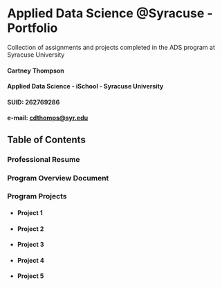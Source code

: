 # Applied Data Science @Syracuse - Portfolio
Collection of assignments and projects completed in the ADS program at Syracuse University

#### Cartney Thompson
#### Applied Data Science - iSchool - Syracuse University
#### SUID: 262769286
#### e-mail: cdthomps@syr.edu

## Table of Contents

### Professional Resume
### Program Overview Document
### Program Projects
  * #### Project 1
  * #### Project 2
  * #### Project 3
  * #### Project 4
  * #### Project 5

